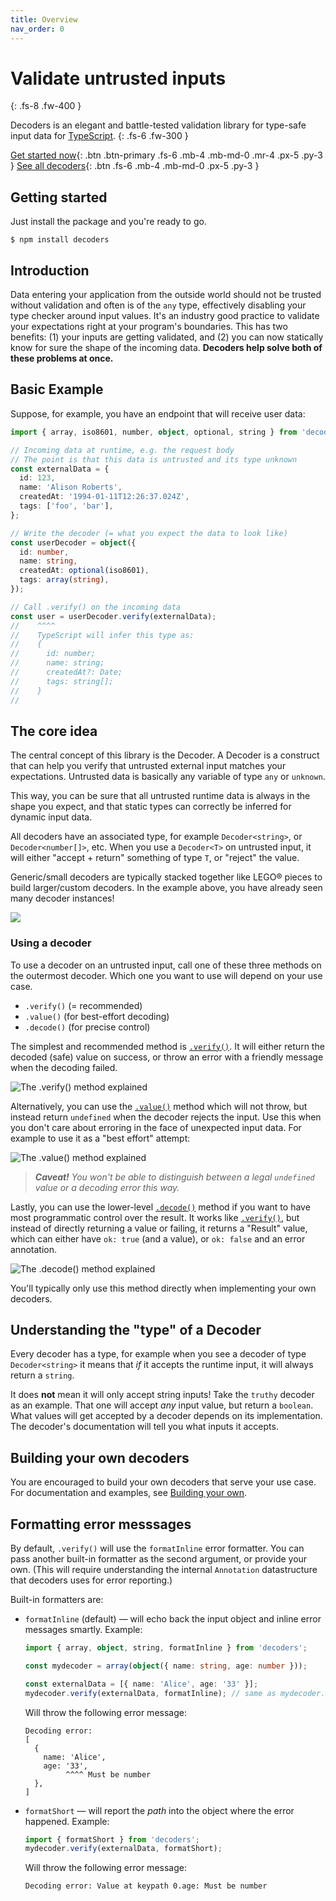 ```yaml
---
title: Overview
nav_order: 0
---
```


<!-- prettier-ignore-start -->
# Validate untrusted inputs
{: .fs-8 .fw-400 }
<!-- prettier-ignore-end -->

<!-- prettier-ignore-start -->
Decoders is an elegant and battle-tested validation library for type-safe input data for
[TypeScript](https://www.typescriptlang.org/).
{: .fs-6 .fw-300 }
<!-- prettier-ignore-end -->

[Get started now](#getting-started){: .btn .btn-primary .fs-6 .mb-4 .mb-md-0 .mr-4 .px-5
.py-3 } [See all decoders](https://decoders.cc/api.html){: .btn .fs-6 .mb-4 .mb-md-0 .px-5
.py-3 }

## Getting started

Just install the package and you're ready to go.

    $ npm install decoders

## Introduction

Data entering your application from the outside world should not be trusted without
validation and often is of the `any` type, effectively disabling your type checker around
input values. It's an industry good practice to validate your expectations right at your
program's boundaries. This has two benefits: (1) your inputs are getting validated, and
(2) you can now statically know for sure the shape of the incoming data. **Decoders help
solve both of these problems at once.**

## Basic Example

Suppose, for example, you have an endpoint that will receive user data:

```typescript
import { array, iso8601, number, object, optional, string } from 'decoders';

// Incoming data at runtime, e.g. the request body
// The point is that this data is untrusted and its type unknown
const externalData = {
  id: 123,
  name: 'Alison Roberts',
  createdAt: '1994-01-11T12:26:37.024Z',
  tags: ['foo', 'bar'],
};

// Write the decoder (= what you expect the data to look like)
const userDecoder = object({
  id: number,
  name: string,
  createdAt: optional(iso8601),
  tags: array(string),
});

// Call .verify() on the incoming data
const user = userDecoder.verify(externalData);
//    ^^^^
//    TypeScript will infer this type as:
//    {
//      id: number;
//      name: string;
//      createdAt?: Date;
//      tags: string[];
//    }
//
```

## The core idea

The central concept of this library is the Decoder. A Decoder is a construct that can help
you verify that untrusted external input matches your expectations. Untrusted data is
basically any variable of type `any` or `unknown`.

This way, you can be sure that all untrusted runtime data is always in the shape you
expect, and that static types can correctly be inferred for dynamic input data.

All decoders have an associated type, for example `Decoder<string>`, or
`Decoder<number[]>`, etc. When you use a `Decoder<T>` on untrusted input, it will either
"accept + return" something of type `T`, or "reject" the value.

Generic/small decoders are typically stacked together like LEGO® pieces to build
larger/custom decoders. In the example above, you have already seen many decoder
instances!

![](./assets/decoder-composition.gif)

### Using a decoder

To use a decoder on an untrusted input, call one of these three methods on the outermost
decoder. Which one you want to use will depend on your use case.

- `.verify()` (= recommended)
- `.value()` (for best-effort decoding)
- `.decode()` (for precise control)

The simplest and recommended method is [`.verify()`](/Decoder.html#verify). It will either
return the decoded (safe) value on success, or throw an error with a friendly message when
the decoding failed.

<img alt="The .verify() method explained" src="./assets/schematic-verify.png" style="max-width: min(592px, 100%)" />

Alternatively, you can use the [`.value()`](/Decoder.html#value) method which will not
throw, but instead return `undefined` when the decoder rejects the input. Use this when
you don't care about erroring in the face of unexpected input data. For example to use it
as a "best effort" attempt:

<img alt="The .value() method explained" src="./assets/schematic-value.png" style="max-width: min(592px, 100%)" />

> _**Caveat!** You won't be able to distinguish between a legal `undefined` value or a
> decoding error this way._

Lastly, you can use the lower-level [`.decode()`](/Decoder.html#decode) method if you want
to have most programmatic control over the result. It works like
[`.verify()`](/Decoder.html#verify), but instead of directly returning a value or failing,
it returns a "Result" value, which can either have `ok: true` (and a value), or
`ok: false` and an error annotation.

<img alt="The .decode() method explained" src="./assets/schematic-decode.png" style="max-width: min(592px, 100%)" />

You'll typically only use this method directly when implementing your own decoders.

## Understanding the "type" of a Decoder

Every decoder has a type, for example when you see a decoder of type `Decoder<string>` it
means that _if_ it accepts the runtime input, it will always return a `string`.

It does **not** mean it will only accept string inputs! Take the `truthy` decoder as an
example. That one will accept _any_ input value, but return a `boolean`. What values will
get accepted by a decoder depends on its implementation. The decoder's documentation will
tell you what inputs it accepts.

## Building your own decoders

You are encouraged to build your own decoders that serve your use case. For documentation
and examples, see [Building your own](/building-your-own.md).

## Formatting error messsages

By default, `.verify()` will use the `formatInline` error formatter. You can pass another
built-in formatter as the second argument, or provide your own. (This will require
understanding the internal `Annotation` datastructure that decoders uses for error
reporting.)

Built-in formatters are:

- `formatInline` (default) — will echo back the input object and inline error messages
  smartly. Example:

  ```typescript
  import { array, object, string, formatInline } from 'decoders';

  const mydecoder = array(object({ name: string, age: number }));

  const externalData = [{ name: 'Alice', age: '33' }];
  mydecoder.verify(externalData, formatInline); // same as mydecoder.verify(externalData)
  ```

  Will throw the following error message:

  ```text
  Decoding error:
  [
    {
      name: 'Alice',
      age: '33',
           ^^^^ Must be number
    },
  ]
  ```

- `formatShort` — will report the _path_ into the object where the error happened.
  Example:

  ```typescript
  import { formatShort } from 'decoders';
  mydecoder.verify(externalData, formatShort);
  ```

  Will throw the following error message:

  ```text
  Decoding error: Value at keypath 0.age: Must be number
  ```
